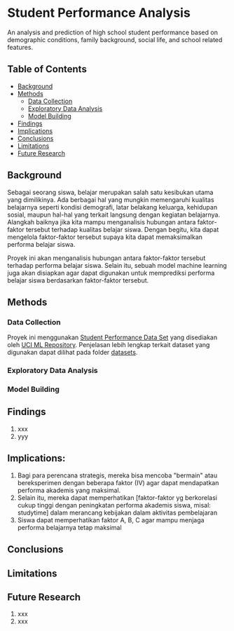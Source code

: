 # Student Performance Analysis
An analysis and prediction of high school student performance based on demographic conditions, family background, social life, and school related features.

## Table of Contents
* [Background](#background)
* [Methods](#methods)
	* [Data Collection](#data-collection)
	* [Exploratory Data Analysis](#exploratory-data-analysis)
	* [Model Building](#model-building)
* [Findings](#findings)
* [Implications](#implications)
* [Conclusions](#conclusions)
* [Limitations](#limitations)
* [Future Research](#future-research)

## Background
Sebagai seorang siswa, belajar merupakan salah satu kesibukan utama yang dimilikinya. Ada berbagai hal yang mungkin memengaruhi kualitas belajarnya seperti kondisi demografi, latar belakang keluarga, kehidupan sosial, maupun hal-hal yang terkait langsung dengan kegiatan belajarnya. Alangkah baiknya jika kita mampu menganalisis hubungan antara faktor-faktor tersebut terhadap kualitas belajar siswa. Dengan begitu, kita dapat mengelola faktor-faktor tersebut supaya kita dapat memaksimalkan performa belajar siswa. 

Proyek ini akan menganalisis hubungan antara faktor-faktor tersebut terhadap performa belajar siswa. Selain itu, sebuah model machine learning juga akan disiapkan agar dapat digunakan untuk memprediksi performa belajar siswa berdasarkan faktor-faktor tersebut.

## Methods
### Data Collection
Proyek ini menggunakan [Student Performance Data Set](https://archive.ics.uci.edu/ml/datasets/student+performance) yang disediakan oleh [UCI ML Repository](https://archive.ics.uci.edu/ml/index.html). Penjelasan lebih lengkap terkait dataset yang digunakan dapat dilihat pada folder [datasets](https://github.com/ricoputrap/student-performance-analysis/tree/master/datasets).

### Exploratory Data Analysis
### Model Building

## Findings
1. xxx
2. yyy

## Implications:
1. Bagi para perencana strategis, mereka bisa mencoba "bermain" atau bereksperimen dengan beberapa faktor (IV) agar dapat mendapatkan performa akademis yang maksimal. 
2. Selain itu, mereka dapat memperhatikan [faktor-faktor yg berkorelasi cukup tinggi dengan peningkatan performa akademis siswa, misal: studytime] dalam merancang kebijakan dalam aktivitas pembelajaran
3. Siswa dapat memperhatikan faktor A, B, C agar mampu menjaga performa belajarnya tetap maksimal

## Conclusions

## Limitations

## Future Research
1. xxx
2. xxx